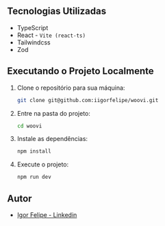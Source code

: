 ## Tecnologias Utilizadas

- TypeScript
- React - `Vite (react-ts)`
- Tailwindcss
- Zod

## Executando o Projeto Localmente

1. Clone o repositório para sua máquina:
    ```bash
    git clone git@github.com:iigorfelipe/woovi.git
    ```

2. Entre na pasta do projeto:
    ```bash
    cd woovi
    ```

3. Instale as dependências:
    ```bash
    npm install
    ```

4. Execute o projeto:
    ```bash
    npm run dev
    ```

## Autor

- [Igor Felipe - Linkedin](https://www.linkedin.com/in/iigor-felipe/)
